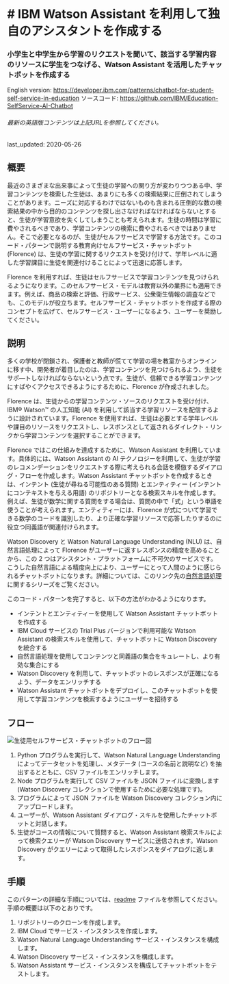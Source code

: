 #    # IBM Watson Assistant を利用して独自のアシスタントを作成する

###  小学生と中学生から学習のリクエストを聞いて、該当する学習内容のリソースに学生をつなげる、Watson Assistant を活用したチャットボットを作成する

English version: https://developer.ibm.com/patterns/chatbot-for-student-self-service-in-education
  ソースコード: https://github.com/IBM/Education-SelfService-AI-Chatbot

###### 最新の英語版コンテンツは上記URLを参照してください。
last_updated: 2020-05-26

 ## 概要

最近のさまざまな出来事によって生徒の学習への関り方が変わりつつある中、学習コンテンツを検索した生徒は、あまりにも多くの検索結果に圧倒されてしまうことがあります。ニーズに対応するわけではないものも含まれる圧倒的な数の検索結果の中から目的のコンテンツを探し出さなければなければならないとすると、生徒が学習意欲を失くしてしまうことも考えられます。生徒の時間は学習に費やされるべきであり、学習コンテンツの検索に費やされるべきではありません。そこで必要となるのが、生徒がセルフサービスで学習する方法です。このコード・パターンで説明する教育向けセルフサービス・チャットボット (Florence) は、生徒の学習に関するリクエストを受け付けて、学年レベルに適した学習課目に生徒を関連付けることによって迅速に応答します。

Florence を利用すれば、生徒はセルフサービスで学習コンテンツを見つけられるようになります。このセルフサービス・モデルは教育以外の業界にも適用できます。例えば、商品の検索と評価、行政サービス、公衆衛生情報の調査などでも、このモデルが役立ちます。セルフサービス・チャットボットを作成する際のコンセプトを広げて、セルフサービス・ユーザーになるよう、ユーザーを奨励してください。  

## 説明

多くの学校が閉鎖され、保護者と教師が慌てて学習の場を教室からオンラインに移す中、開発者が着目したのは、学習コンテンツを見つけられるよう、生徒をサポ―トしなければならないという点です。生徒が、信頼できる学習コンテンツにすばやくアクセスできるようにするために、Florence が作成されました。

Florence は、生徒からの学習コンテンツ・ソースのリクエストを受け付け、IBM&reg; Watson&trade; の人工知能 (AI) を利用して該当する学習リソースを配信するように設計されています。Florence を使用すれば、生徒は必要とする学年レベルや課目のリソースをリクエストし、レスポンスとして返されるダイレクト・リンクから学習コンテンツを選択することができます。

Florence ではこの仕組みを達成するために、Watson Assistant を利用しています。具体的には、Watson Assistant の AI テクノロジーを利用して、生徒が学習のレコメンデーションをリクエストする際に考えられる会話を模倣するダイアログ・フローを作成します。Watson Assistant チャットボットを作成するときは、インテント (生徒が尋ねる可能性のある質問) とエンティティー (インテントにコンテキストを与える用語) のリポジトリーとなる検索スキルを作成します。例えば、生徒が数学に関する質問をする場合は、質問の中で「式」という単語を使うことが考えられます。エンティティーには、Florence が式について学習できる数学のコードを識別したり、より正確な学習リソースで応答したりするのに役立つ同義語が関連付けられます。

Watson Discovery と Watson Natural Language Understanding (NLU) は、自然言語処理によって Florence がユーザーに返すレスポンスの精度を高めることから、この 2 つはアシスタント・プラットフォームに不可欠のサービスです。こうした自然言語による精度向上により、ユーザーにとって人間のように感じられるチャットボットになります。詳細については、このリンク先の[自然言語処理](https://developer.ibm.com/articles/introduction-to-watson-natural-language-processing/)に関するシリーズをご覧ください。

このコード・パターンを完了すると、以下の方法がわかるようになります。

* インテントとエンティティーを使用して Watson Assistant チャットボットを作成する
* IBM Cloud サービスの Trial Plus バージョンで利用可能な Watson Assistant の検索スキルを使用して、チャットボットに Watson Discovery を統合する
* 自然言語処理を使用してコンテンツと同義語の集合をキュレートし、より有効な集合にする
* Watson Discovery を利用して、チャットボットのレスポンスが正確になるよう、データをエンリッチする
* Watson Assistant チャットボットをデプロイし、このチャットボットを使用して学習コンテンツを検索するようにユーザーを招待する

## フロー

![生徒用セルフサービス・チャットボットのフロー図](../../images/chatbot-for-student-self-service-flow.png)

1. Python プログラムを実行して、Watson Natural Language Understanding によってデータセットを処理し、メタデータ (コースの名前と説明など) を抽出するとともに、CSV ファイルをエンリッチします。
1. Node プログラムを実行して CSV ファイルを JSON ファイルに変換します (Watson Discovery コレクションで使用するために必要な処理です)。
1. プログラムによって JSON ファイルを Watson Discovery コレクション内にアップロードします。
1. ユーザーが、Watson Assistant ダイアログ・スキルを使用したチャットボットと対話します。
1. 生徒がコースの情報について質問すると、Watson Assistant 検索スキルによって検索クエリーが Watson Discovery サービスに送信されます。Watson Discovery がクエリーによって取得したレスポンスをダイアログに返します。

## 手順

このパターンの詳細な手順については、[readme](https://github.com/IBM/Education-SelfService-AI-Chatbot/blob/master/README.md) ファイルを参照してください。手順の概要は以下のとおりです。

1. リポジトリーのクローンを作成します。
1. IBM Cloud でサービス・インスタンスを作成します。
1. Watson Natural Language Understanding サービス・インスタンスを構成します。
1. Watson Discovery サービス・インスタンスを構成します。
1. Watson Assistant サービス・インスタンスを構成してチャットボットをテストします。
